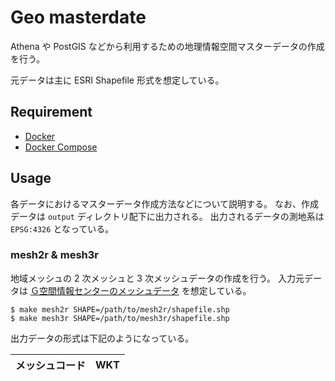 Geo masterdate
==============

Athena や PostGIS などから利用するための地理情報空間マスターデータの作成を行う。

元データは主に ESRI Shapefile 形式を想定している。


## Requirement

- [Docker](https://www.docker.com/)
- [Docker Compose](https://docs.docker.com/compose/)


## Usage

各データにおけるマスターデータ作成方法などについて説明する。
なお、作成データは `output` ディレクトリ配下に出力される。
出力されるデータの測地系は `EPSG:4326` となっている。

### mesh2r & mesh3r

地域メッシュの 2 次メッシュと 3 次メッシュデータの作成を行う。
入力元データは [Ｇ空間情報センターのメッシュデータ](https://www.geospatial.jp/ckan/dataset/biodic-mesh) を想定している。

``` shell
$ make mesh2r SHAPE=/path/to/mesh2r/shapefile.shp
$ make mesh3r SHAPE=/path/to/mesh3r/shapefile.shp
```

出力データの形式は下記のようになっている。

| メッシュコード | WKT |
| -------------- | --- |

